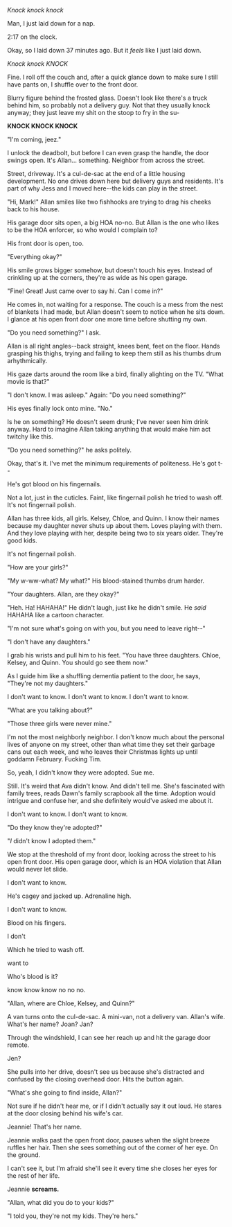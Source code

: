 *Knock knock knock*

Man, I just laid down for a nap.

2:17 on the clock.

Okay, so I laid down 37 minutes ago. But it *feels* like I just laid down.

*Knock knock KNOCK*

Fine. I roll off the couch and, after a quick glance down to make sure I still have pants on, I shuffle over to the front door.

Blurry figure behind the frosted glass. Doesn't look like there's a truck behind him, so probably not a delivery guy. Not that they usually knock anyway; they just leave my shit on the stoop to fry in the su-

**KNOCK KNOCK KNOCK**

"I'm coming, jeez."

I unlock the deadbolt, but before I can even grasp the handle, the door swings open. It's Allan... something. Neighbor from across the street.

Street, driveway. It's a cul-de-sac at the end of a little housing development. No one drives down here but delivery guys and residents. It's part of why Jess and I moved here--the kids can play in the street.

"Hi, Mark!" Allan smiles like two fishhooks are trying to drag his cheeks back to his house.

His garage door sits open, a big HOA no-no. But Allan is the one who likes to be the HOA enforcer, so who would I complain to?

His front door is open, too.

"Everything okay?"

His smile grows bigger somehow, but doesn't touch his eyes. Instead of crinkling up at the corners, they're as wide as his open garage.

"Fine! Great! Just came over to say hi. Can I come in?"

He comes in, not waiting for a response. The couch is a mess from the nest of blankets I had made, but Allan doesn't seem to notice when he sits down.
I glance at his open front door one more time before shutting my own.

"Do you need something?" I ask.

Allan is all right angles--back straight, knees bent, feet on the floor. Hands grasping his thighs, trying and failing to keep them still as his thumbs drum arhythmically.

His gaze darts around the room like a bird, finally alighting on the TV. "What movie is that?"

"I don't know. I was asleep." Again: "Do you need something?"

His eyes finally lock onto mine. "No."

Is he on something? He doesn't seem drunk; I've never seen him drink anyway. Hard to imagine Allan taking anything that would make him act twitchy like this.

"Do you need something?" he asks politely.

Okay, that's it. I've met the minimum requirements of politeness. He's got t--

He's got blood on his fingernails.

Not a lot, just in the cuticles. Faint, like fingernail polish he tried to wash off. It's not fingernail polish.

Allan has three kids, all girls. Kelsey, Chloe, and Quinn. I know their names because my daughter never shuts up about them. Loves playing with them. And they love playing with her, despite being two to six years older. They're good kids.

It's not fingernail polish.

"How are your girls?"

"My w-ww-what? My what?" His blood-stained thumbs drum harder.

"Your daughters. Allan, are they okay?"

"Heh. Ha! HAHAHA!" He didn't laugh, just like he didn't smile. He *said* HAHAHA like a cartoon character.

"I'm not sure what's going on with you, but you need to leave right--"

"I don't have any daughters."

I grab his wrists and pull him to his feet. "You have three daughters. Chloe, Kelsey, and Quinn. You should go see them now."

As I guide him like a shuffling dementia patient to the door, he says, "They're not my daughters."

I don't want to know. I don't want to know. I don't want to know.

"What are you talking about?"

"Those three girls were never mine."

I'm not the most neighborly neighbor. I don't know much about the personal lives of anyone on my street, other than what time they set their garbage cans out each week, and who leaves their Christmas lights up until goddamn February. Fucking Tim.

So, yeah, I didn't know they were adopted. Sue me.

Still. It's weird that Ava didn't know. And didn't tell me. She's fascinated with family trees, reads Dawn's family scrapbook all the time. Adoption would intrigue and confuse her, and she definitely would've asked me about it.

I don't want to know. I don't want to know.

"Do they know they're adopted?"

"*I* didn't know I adopted them."

We stop at the threshold of my front door, looking across the street to his open front door. His open garage door, which is an HOA violation that Allan would never let slide.

I don't want to know.

He's cagey and jacked up. Adrenaline high.

I don't want to know.

Blood on his fingers.

I don't

Which he tried to wash off.

want to

Who's blood is it?

know know know no no no.

"Allan, where are Chloe, Kelsey, and Quinn?"

A van turns onto the cul-de-sac. A mini-van, not a delivery van. Allan's wife. What's her name? Joan? Jan?

Through the windshield, I can see her reach up and hit the garage door remote.

Jen?

She pulls into her drive, doesn't see us because she's distracted and confused by the closing overhead door. Hits the button again.

"What's she going to find inside, Allan?"

Not sure if he didn't hear me, or if I didn't actually say it out loud. He stares at the door closing behind his wife's car.

Jeannie! That's her name.

Jeannie walks past the open front door, pauses when the slight breeze ruffles her hair. Then she sees something out of the corner of her eye. On the ground.

I can't see it, but I'm afraid she'll see it every time she closes her eyes for the rest of her life.

Jeannie **screams.**

"Allan, what did you do to your kids?"

"I told you, they're not my kids. They're hers."